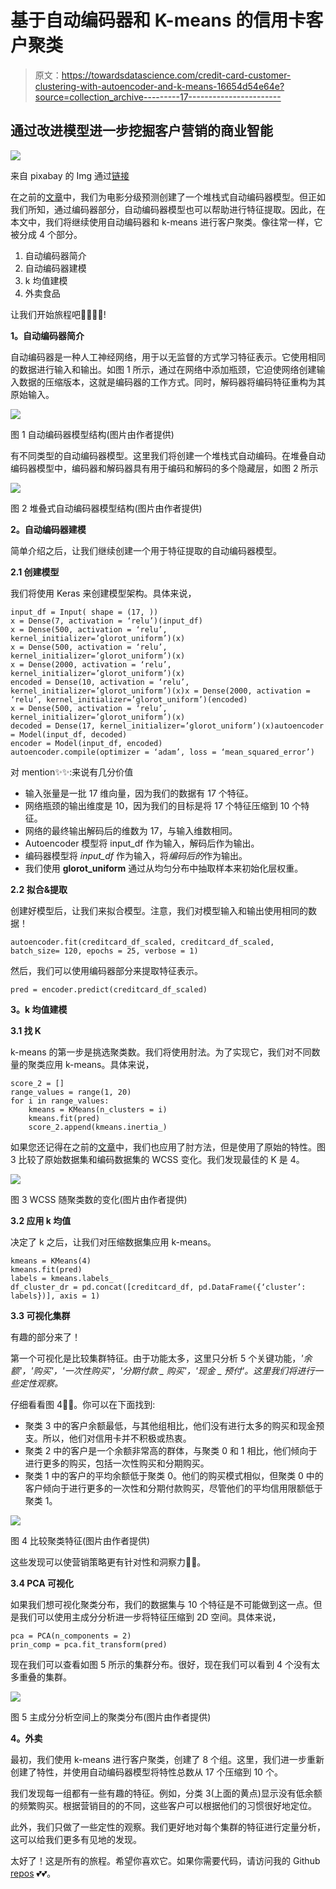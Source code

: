 # 基于自动编码器和 K-means 的信用卡客户聚类

> 原文：<https://towardsdatascience.com/credit-card-customer-clustering-with-autoencoder-and-k-means-16654d54e64e?source=collection_archive---------17----------------------->

## 通过改进模型进一步挖掘客户营销的商业智能

![](img/c04c2f342f53a6a5601c0c6beb674d77.png)

来自 pixabay 的 Img 通过[链接](https://pixabay.com/photos/marketing-customer-polaroid-center-2483867/)

在之前的[文章](/stacked-auto-encoder-as-a-recommendation-system-for-movie-rating-prediction-33842386338)中，我们为电影分级预测创建了一个堆栈式自动编码器模型。但正如我们所知，通过编码器部分，自动编码器模型也可以帮助进行特征提取。因此，在本文中，我们将继续使用自动编码器和 k-means 进行客户聚类。像往常一样，它被分成 4 个部分。

1.  自动编码器简介
2.  自动编码器建模
3.  k 均值建模
4.  外卖食品

让我们开始旅程吧🏃‍♂️🏃‍♀️!

**1。自动编码器简介**

自动编码器是一种人工神经网络，用于以无监督的方式学习特征表示。它使用相同的数据进行输入和输出。如图 1 所示，通过在网络中添加瓶颈，它迫使网络创建输入数据的压缩版本，这就是编码器的工作方式。同时，解码器将编码特征重构为其原始输入。

![](img/d7e71b41a4e1987915f5cd1a14153ae6.png)

图 1 自动编码器模型结构(图片由作者提供)

有不同类型的自动编码器模型。这里我们将创建一个堆栈式自动编码。在堆叠自动编码器模型中，编码器和解码器具有用于编码和解码的多个隐藏层，如图 2 所示

![](img/1751e3caff2b5cc40e5a7e03116367e4.png)

图 2 堆叠式自动编码器模型结构(图片由作者提供)

**2。自动编码器建模**

简单介绍之后，让我们继续创建一个用于特征提取的自动编码器模型。

**2.1 创建模型**

我们将使用 Keras 来创建模型架构。具体来说，

```
input_df = Input( shape = (17, ))
x = Dense(7, activation = ‘relu’)(input_df)
x = Dense(500, activation = ‘relu’, kernel_initializer=’glorot_uniform’)(x)
x = Dense(500, activation = ‘relu’, kernel_initializer=’glorot_uniform’)(x)
x = Dense(2000, activation = ‘relu’, kernel_initializer=’glorot_uniform’)(x)
encoded = Dense(10, activation = ‘relu’, kernel_initializer=’glorot_uniform’)(x)x = Dense(2000, activation = ‘relu’, kernel_initializer=’glorot_uniform’)(encoded)
x = Dense(500, activation = ‘relu’, kernel_initializer=’glorot_uniform’)(x)
decoded = Dense(17, kernel_initializer=’glorot_uniform’)(x)autoencoder = Model(input_df, decoded)
encoder = Model(input_df, encoded)
autoencoder.compile(optimizer = ‘adam’, loss = ‘mean_squared_error’)
```

对 mention✨✨:来说有几分价值

*   输入张量是一批 17 维向量，因为我们的数据有 17 个特征。
*   网络瓶颈的输出维度是 10，因为我们的目标是将 17 个特征压缩到 10 个特征。
*   网络的最终输出解码后的维数为 17，与输入维数相同。
*   Autoencoder 模型将 input_df 作为输入，解码后作为输出。
*   编码器模型将 *input_df* 作为输入，将*编码后的*作为输出。
*   我们使用 **glorot_uniform** 通过从均匀分布中抽取样本来初始化层权重。

**2.2 拟合&提取**

创建好模型后，让我们来拟合模型。注意，我们对模型输入和输出使用相同的数据！

```
autoencoder.fit(creditcard_df_scaled, creditcard_df_scaled, batch_size= 120, epochs = 25, verbose = 1)
```

然后，我们可以使用编码器部分来提取特征表示。

```
pred = encoder.predict(creditcard_df_scaled)
```

**3。k 均值建模**

**3.1 找 K**

k-means 的第一步是挑选聚类数。我们将使用肘法。为了实现它，我们对不同数量的聚类应用 k-means。具体来说，

```
score_2 = []
range_values = range(1, 20)
for i in range_values:
    kmeans = KMeans(n_clusters = i)
    kmeans.fit(pred)
    score_2.append(kmeans.inertia_)
```

如果您还记得在之前的[文章](https://medium.com/@vistaxjtu/credit-card-customer-clustering-with-k-means-b9ec023a7d6e)中，我们也应用了肘方法，但是使用了原始的特性。图 3 比较了原始数据集和编码数据集的 WCSS 变化。我们发现最佳的 K 是 4。

![](img/9a7d6bfa17c740882e9b5dae55414d1b.png)

图 3 WCSS 随聚类数的变化(图片由作者提供)

**3.2 应用 k 均值**

决定了 k 之后，让我们对压缩数据集应用 k-means。

```
kmeans = KMeans(4)
kmeans.fit(pred)
labels = kmeans.labels_
df_cluster_dr = pd.concat([creditcard_df, pd.DataFrame({‘cluster’: labels})], axis = 1)
```

**3.3 可视化集群**

有趣的部分来了！

第一个可视化是比较集群特征。由于功能太多，这里只分析 5 个关键功能，*'余额'，'购买'，'一次性购买'，'分期付款 _ 购买'，'现金 _ 预付'。这里我们将进行一些定性观察。*

仔细看看图 4📣📣。你可以在下面找到:

*   聚类 3 中的客户余额最低，与其他组相比，他们没有进行太多的购买和现金预支。所以，他们对信用卡并不积极或热衷。
*   聚类 2 中的客户是一个余额非常高的群体，与聚类 0 和 1 相比，他们倾向于进行更多的购买，包括一次性购买和分期购买。
*   聚类 1 中的客户的平均余额低于聚类 0。他们的购买模式相似，但聚类 0 中的客户倾向于进行更多的一次性和分期付款购买，尽管他们的平均信用限额低于聚类 1。

![](img/555c4007611f1d9a54704a2b47b45b2b.png)

图 4 比较聚类特征(图片由作者提供)

这些发现可以使营销策略更有针对性和洞察力📣📣。

**3.4 PCA 可视化**

如果我们想可视化聚类分布，我们的数据集与 10 个特征是不可能做到这一点。但是我们可以使用主成分分析进一步将特征压缩到 2D 空间。具体来说，

```
pca = PCA(n_components = 2)
prin_comp = pca.fit_transform(pred)
```

现在我们可以查看如图 5 所示的集群分布。很好，现在我们可以看到 4 个没有太多重叠的集群。

![](img/18be69eb39b0bb3e9b27fa5842d393b5.png)

图 5 主成分分析空间上的聚类分布(图片由作者提供)

**4。外卖**

最初，我们使用 k-means 进行客户聚类，创建了 8 个组。这里，我们进一步重新创建了特性，并使用自动编码器模型将特性总数从 17 个压缩到 10 个。

我们发现每一组都有一些有趣的特征。例如，分类 3(上面的黄点)显示没有低余额的频繁购买。根据营销目的的不同，这些客户可以根据他们的习惯很好地定位。

此外，我们只做了一些定性的观察。我们更好地对每个集群的特征进行定量分析，这可以给我们更多有见地的发现。

太好了！这是所有的旅程。希望你喜欢它。如果你需要代码，请访问我的 Github [repos](https://github.com/luke4u/Credit-Card-Prediction/tree/master/customer_clustering) 💕💕。